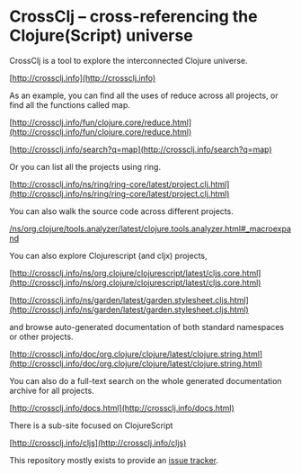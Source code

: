 CrossClj – cross-referencing the Clojure(Script) universe
======================

CrossClj is a tool to explore the interconnected Clojure universe. 

[http://crossclj.info](http://crossclj.info)

As an example, you can find all the uses of reduce across all projects, or find all the functions called map. 

[http://crossclj.info/fun/clojure.core/reduce.html](http://crossclj.info/fun/clojure.core/reduce.html)

[http://crossclj.info/search?q=map](http://crossclj.info/search?q=map)

Or you can list all the projects using ring. 

[http://crossclj.info/ns/ring/ring-core/latest/project.clj.html](http://crossclj.info/ns/ring/ring-core/latest/project.clj.html)

You can also walk the source code across different projects.

[/ns/org.clojure/tools.analyzer/latest/clojure.tools.analyzer.html#_macroexpand](/ns/org.clojure/tools.analyzer/latest/clojure.tools.analyzer.html#_macroexpand)

You can also explore Clojurescript (and cljx) projects, 

[http://crossclj.info/ns/org.clojure/clojurescript/latest/cljs.core.html](http://crossclj.info/ns/org.clojure/clojurescript/latest/cljs.core.html)

[http://crossclj.info/ns/garden/latest/garden.stylesheet.cljs.html](http://crossclj.info/ns/garden/latest/garden.stylesheet.cljs.html)


and browse auto-generated documentation of both standard namespaces or other projects. 

[http://crossclj.info/doc/org.clojure/clojure/latest/clojure.string.html](http://crossclj.info/doc/org.clojure/clojure/latest/clojure.string.html)

You can also do a full-text search on the whole generated documentation archive for all projects.

[http://crossclj.info/docs.html](http://crossclj.info/docs.html)

There is a sub-site focused on ClojureScript

[http://crossclj.info/cljs](http://crossclj.info/cljs)

This repository mostly exists to provide an
[issue tracker](https://github.com/fbellomi/crossclj/issues "Issues").